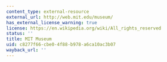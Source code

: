 ```yaml
---
content_type: external-resource
external_url: http://web.mit.edu/museum/
has_external_license_warning: true
license: https://en.wikipedia.org/wiki/All_rights_reserved
status: ''
title: MIT Museum
uid: c8277f66-cbe0-4f88-b978-a6ca10ac3b07
wayback_url: ''
---
```

